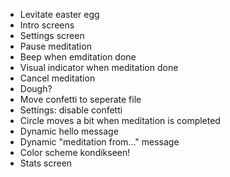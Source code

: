- Levitate easter egg
- Intro screens
- Settings screen
- Pause meditation
- Beep when emditation done
- Visual indicator when meditation done
- Cancel meditation
- Dough?
- Move confetti to seperate file
- Settings: disable confetti
- Circle moves a bit when meditation is completed
- Dynamic hello message
- Dynamic "meditation from..." message
- Color scheme kondikseen!
- Stats screen